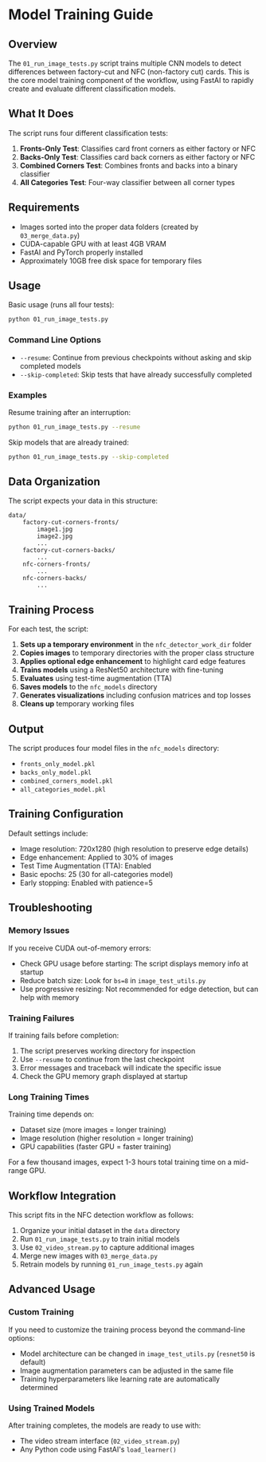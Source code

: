 # Model Training Guide

## Overview
The `01_run_image_tests.py` script trains multiple CNN models to detect differences between factory-cut and NFC (non-factory cut) cards. This is the core model training component of the workflow, using FastAI to rapidly create and evaluate different classification models.

## What It Does
The script runs four different classification tests:

1. **Fronts-Only Test**: Classifies card front corners as either factory or NFC
2. **Backs-Only Test**: Classifies card back corners as either factory or NFC
3. **Combined Corners Test**: Combines fronts and backs into a binary classifier
4. **All Categories Test**: Four-way classifier between all corner types

## Requirements
- Images sorted into the proper data folders (created by `03_merge_data.py`)
- CUDA-capable GPU with at least 4GB VRAM
- FastAI and PyTorch properly installed
- Approximately 10GB free disk space for temporary files

## Usage
Basic usage (runs all four tests):
```bash
python 01_run_image_tests.py
```

### Command Line Options
- `--resume`: Continue from previous checkpoints without asking and skip completed models
- `--skip-completed`: Skip tests that have already successfully completed

### Examples
Resume training after an interruption:
```bash
python 01_run_image_tests.py --resume
```

Skip models that are already trained:
```bash
python 01_run_image_tests.py --skip-completed
```

## Data Organization
The script expects your data in this structure:
```
data/
    factory-cut-corners-fronts/
        image1.jpg
        image2.jpg
        ...
    factory-cut-corners-backs/
        ...
    nfc-corners-fronts/
        ...
    nfc-corners-backs/
        ...
```

## Training Process
For each test, the script:

1. **Sets up a temporary environment** in the `nfc_detector_work_dir` folder
2. **Copies images** to temporary directories with the proper class structure
3. **Applies optional edge enhancement** to highlight card edge features
4. **Trains models** using a ResNet50 architecture with fine-tuning
5. **Evaluates** using test-time augmentation (TTA)
6. **Saves models** to the `nfc_models` directory
7. **Generates visualizations** including confusion matrices and top losses
8. **Cleans up** temporary working files

## Output
The script produces four model files in the `nfc_models` directory:

- `fronts_only_model.pkl`
- `backs_only_model.pkl`
- `combined_corners_model.pkl`
- `all_categories_model.pkl`

## Training Configuration
Default settings include:
- Image resolution: 720x1280 (high resolution to preserve edge details)
- Edge enhancement: Applied to 30% of images
- Test Time Augmentation (TTA): Enabled
- Basic epochs: 25 (30 for all-categories model)
- Early stopping: Enabled with patience=5

## Troubleshooting

### Memory Issues
If you receive CUDA out-of-memory errors:
- Check GPU usage before starting: The script displays memory info at startup
- Reduce batch size: Look for `bs=8` in `image_test_utils.py`
- Use progressive resizing: Not recommended for edge detection, but can help with memory

### Training Failures
If training fails before completion:
1. The script preserves working directory for inspection
2. Use `--resume` to continue from the last checkpoint
3. Error messages and traceback will indicate the specific issue
4. Check the GPU memory graph displayed at startup

### Long Training Times
Training time depends on:
- Dataset size (more images = longer training)
- Image resolution (higher resolution = longer training)
- GPU capabilities (faster GPU = faster training)

For a few thousand images, expect 1-3 hours total training time on a mid-range GPU.

## Workflow Integration
This script fits in the NFC detection workflow as follows:

1. Organize your initial dataset in the `data` directory
2. Run `01_run_image_tests.py` to train initial models
3. Use `02_video_stream.py` to capture additional images
4. Merge new images with `03_merge_data.py`
5. Retrain models by running `01_run_image_tests.py` again

## Advanced Usage

### Custom Training
If you need to customize the training process beyond the command-line options:
- Model architecture can be changed in `image_test_utils.py` (`resnet50` is default)
- Image augmentation parameters can be adjusted in the same file
- Training hyperparameters like learning rate are automatically determined

### Using Trained Models
After training completes, the models are ready to use with:
- The video stream interface (`02_video_stream.py`)
- Any Python code using FastAI's `load_learner()`
